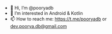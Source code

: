 - 👋 Hi, I’m @pooryadb
- 👀 I’m interested in Android & Kotlin
- 📫 How to reach me: https://t.me/pooryadb or dev.poorya.db@gmail.com

<!---
pooryadb/pooryadb is a ✨ special ✨ repository because its `README.md` (this file) appears on your GitHub profile.
You can click the Preview link to take a look at your changes.
--->
